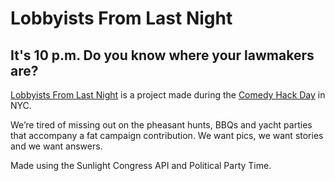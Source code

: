 Lobbyists From Last Night
========================

It's 10 p.m. Do you know where your lawmakers are?
------------------------

[Lobbyists From Last Night](http://www.lobbyistsfromlastnight.com) is a project made during the [Comedy Hack Day](http://comedyhackday.org/) in NYC. 

We’re tired of missing out on the pheasant hunts, BBQs and yacht parties that accompany a fat campaign contribution. We want pics, we want stories and we want answers.


Made using the Sunlight Congress API and Political Party Time.


